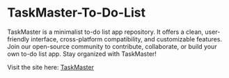 # TaskMaster-To-Do-List
TaskMaster is a minimalist to-do list app repository. It offers a clean, user-friendly interface, cross-platform compatibility, and customizable features. Join our open-source community to contribute, collaborate, or build your own to-do list app. Stay organized with TaskMaster!

Visit the site here: [TaskMaster](https://s4bbi.github.io/TaskMaster-To-Do-List/)
